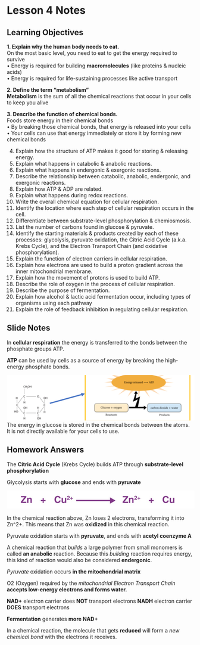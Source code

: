 # Lesson 4 Notes
## Learning Objectives
**1. Explain why the human body needs to eat.**  
On the most basic level, you need to eat to get the 
energy required to survive  
• Energy is required for building **macromolecules** (like 
proteins & nucleic acids)  
• Energy is required for life-sustaining processes like active 
transport

**2. Define the term “metabolism”**    
**Metabolism** is the sum of all the chemical reactions that 
occur in your cells to keep you alive  

**3. Describe the function of chemical bonds.**  
Foods store energy in their chemical bonds  
• By breaking those chemical bonds, that energy is released 
into your cells  
• Your cells can use that energy immediately or store it by 
forming new chemical bonds 

4. Explain how the structure of ATP makes it
good for storing & releasing energy.
5. Explain what happens in catabolic &
anabolic reactions.
6. Explain what happens in endergonic &
exergonic reactions.
7. Describe the relationship between
catabolic, anabolic, endergonic, and
exergonic reactions.
8. Explain how ATP & ADP are related.
9. Explain what happens during redox
reactions.
10. Write the overall chemical equation for
cellular respiration.
11. Identify the location where each step of
cellular respiration occurs in the cell.
12. Differentiate between substrate-level
phosphorylation & chemiosmosis.
13. List the number of carbons found in
glucose & pyruvate.
14. Identify the starting materials & products
created by each of these processes:
glycolysis, pyruvate oxidation, the Citric
Acid Cycle (a.k.a. Krebs Cycle), and the
Electron Transport Chain (and oxidative
phosphorylation).
15. Explain the function of electron carriers
in cellular respiration.
16. Explain how electrons are used to build a
proton gradient across the inner
mitochondrial membrane.
17. Explain how the movement of protons is
used to build ATP.
18. Describe the role of oxygen in the
process of cellular respiration.
19. Describe the purpose of fermentation.
20. Explain how alcohol & lactic acid
fermentation occur, including types of
organisms using each pathway
21. Explain the role of feedback inhibition in
regulating cellular respiration.

## Slide Notes
In **cellular respiration** the energy is transferred to the bonds between the phosphate groups ATP.

**ATP** can be used by cells as a source of energy by breaking the high-energy phosphate bonds.  

![GlucoseEnergy](Flash%20Cards/assets/lesson4.1.png)
The energy in glucose is stored in the chemical bonds between the atoms. It is not directly available for your cells to use.

## Homework Answers 
The **Citric Acid Cycle** (Krebs Cycle) builds ATP through **substrate-level phosphorylation**

Glycolysis starts with **glucose** and ends with **pyruvate**

![ChemicalReaction](Flash%20Cards/assets/Lesson4.2.png)

In the chemical reaction above, Zn loses 2 electrons, transforming it into Zn^2+. This means that Zn was **oxidized** in this chemical reaction.


Pyruvate oxidation starts with **pyruvate**, and ends with **acetyl coenzyme A**

A chemical reaction that *builds* a large polymer from small monomers is called **an anabolic** reaction.
Because this *building* reaction requires energy, this kind of reaction would also be considered **endergonic**.

*Pyruvate* oxidation occurs **in the mitochondrial matrix**

O2 (Oxygen) required by the *mitochondrial Electron Transport Chain* **accepts low-energy electrons and forms water.**

**NAD+** electron carrier does **NOT** transport electrons
**NADH** electron carrier **DOES** transport electrons

**Fermentation** generates **more NAD+**

In a chemical reaction, the molecule that gets **reduced** will form a *new chemical bond* with the electrons it receives.
